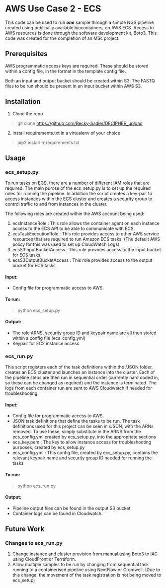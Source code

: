 # AWS Use Case 2 - ECS 

This code can be used to run ***one*** sample through a simple NGS pipeline created using publically available biocontainers, on AWS ECS. Access to AWS resources is done through the software development kit, Boto3. This code was created for the completion of an MSc project. 

## Prerequisites 

AWS programmatic access keys are required. These should be stored within a config file, in the format in the template config file. 

Both an input and output bucket should be created within S3. The FASTQ files to be run should be present in an input bucket within AWS S3. 


## Installation

1. Clone the repo
> git clone https://github.com/Becky-Sadler/DECIPHER_upload

2. Install requirements.txt in a virtualenv of your choice
> pip3 install -r requirements.txt

## Usage

### ecs_setup.py

To run tasks on ECS, there are a number of different IAM roles that are required. The main purose of the ecs_setup.py is to set up the required roles for running the pipeline. In addition the script creates a key-pair to access instances within the ECS cluster and creates a security group to control traffic to and from instances in the cluster. 

The following roles are created within the AWS account being used: 

1. ecsInstanceRole : This role allows the container agent on each instance access to the ECS API to be able to communicate with ECS. 
2. ecsTaskExecutionRole : This role provides access to other AWS service resources that are required to run Amazon ECS tasks. (The default AWS policy for this was used to set up CloudWatch Logs)
3. ecsS3InputBucketAccess : This role provides access to the input bucket for ECS tasks. 
4. ecsS3OutputBucketAccess : This role provides access to the output bucket for ECS tasks.

#### Input: 
- Config file for programmatic access to AWS. 

#### To run: 
> python ecs_setup.py 

#### Output: 
- The role ARNS, security group ID and keypair name are all then stored within a config file (ecs_config.yml)
- Keypair for EC2 instance access

### ecs_run.py 

This script registers each of the task definitions within the /JSON folder, creates an ECS cluster and launches an instance into the cluster. Each of the pipeline steps are then run in sequential order (currently hard coded in, so these can be changed as required) and the instance is terminated. The logs from each container run are sent to AWS Cloudwatch if needed for troubleshooting. 

#### Input: 
- Config file for programmatic access to AWS. 
- JSON task definitions that define the tasks to be run. The task definitions used for this project can be seen in /JSON, with the ARNs removed. To use these, simply substitute in the ARNS from the ecs_config.yml created by ecs_setup.py, into the appropriate sections
- ecs_key.pem : The key to allow instance access for troubleshooting purposes, created by ecs_setup.py
- ecs_config.yml : This config file, created by ecs_setup.py, contains the relevant keypair name and security group ID needed for running the tasks

#### To run: 
> python ecs_run.py 

#### Output: 
- Pipeline output files can be found in the output S3 bucket. 
- Container logs can be found in Cloudwatch. 

## Future Work

### Changes to ecs_run.py 

1. Change instance and cluster provision from manual using Boto3 to IAC using CloudFront or Terraform. 
2. Allow multiple samples to be run by changing from sequential task running to a containerised pipeline using NextFlow or Cromwell. (Due to this change, the movement of the task registration is not being moved to ecs_setup) 